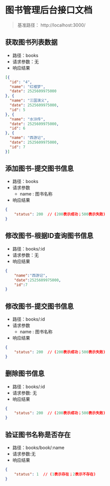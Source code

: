 # 图书管理后台接口文档
> 基准路径： http://localhost:3000/

## 获取图书列表数据
- 路径：books
- 请求参数：无
- 响应结果

```json
[{
  "id": "4",
  "name": "红楼梦",
  "date": 2525609975000
}, {
  "name": "三国演义",
  "date": 2525609975000,
  "id": 5
}, {
  "name": "水浒传",
  "date": 2525609975000,
  "id": 6
}, {
  "name": "西游记",
  "date": 2525609975000,
  "id": 7
}]
```

## 添加图书-提交图书信息
- 路径：books
- 请求参数
    + name : 图书名称
- 响应结果

```json
{
    "status": 200  // (200表示成功；500表示失败)
}
```

## 修改图书-根据ID查询图书信息
- 路径：books/:id
- 请求参数：无
- 响应结果

```json
{
    "name":"西游记",
    "date":2525609975000,
    "id":7
}
```

## 修改图书-提交图书信息
- 路径：books/:id
- 请求参数
    + name : 图书名称
- 响应结果

```json
{
    "status": 200  // (200表示成功；500表示失败)
}
```

## 删除图书信息
- 路径：books/:id
- 请求参数: 无
- 响应结果

```json
{
    "status": 200  // (200表示成功；500表示失败)
}
```

## 验证图书名称是否存在
- 路径：books/book/:name
- 请求参数:无
- 响应结果

```json
{
    "status": 1  // (1表示存在；2表示不存在)
}
```

